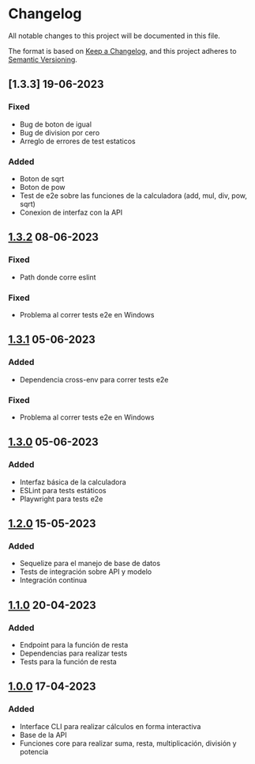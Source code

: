 # Changelog

All notable changes to this project will be documented in this file.

The format is based on [Keep a Changelog](https://keepachangelog.com/en/1.0.0/),
and this project adheres to [Semantic Versioning](https://semver.org/spec/v2.0.0.html).

## [1.3.3] 19-06-2023

### Fixed

- Bug de boton de igual
- Bug de division por cero
- Arreglo de errores de test estaticos

### Added

- Boton de sqrt 
- Boton de pow
- Test de e2e sobre las funciones de la calculadora (add, mul, div, pow, sqrt)
- Conexion de interfaz con la API

## [1.3.2] 08-06-2023

### Fixed

- Path donde corre eslint

### Fixed

- Problema al correr tests e2e en Windows

## [1.3.1] 05-06-2023

### Added

- Dependencia cross-env para correr tests e2e

### Fixed

- Problema al correr tests e2e en Windows

## [1.3.0] 05-06-2023

### Added

- Interfaz básica de la calculadora
- ESLint para tests estáticos
- Playwright para tests e2e

## [1.2.0] 15-05-2023

### Added

- Sequelize para el manejo de base de datos
- Tests de integración sobre API y modelo
- Integración continua

## [1.1.0] 20-04-2023

### Added

- Endpoint para la función de resta
- Dependencias para realizar tests
- Tests para la función de resta

## [1.0.0] 17-04-2023

### Added

- Interface CLI para realizar cálculos en forma interactiva
- Base de la API
- Funciones core para realizar suma, resta, multiplicación, división y potencia

[unreleased]: https://github.com/frlp-utn-ingsoft/recalc/compare/v1.3.2...HEAD
[1.3.2]: https://github.com/frlp-utn-ingsoft/recalc/releases/tag/v1.3.2
[1.3.1]: https://github.com/frlp-utn-ingsoft/recalc/releases/tag/v1.3.1
[1.3.0]: https://github.com/frlp-utn-ingsoft/recalc/releases/tag/v1.3.0
[1.2.0]: https://github.com/frlp-utn-ingsoft/recalc/releases/tag/v1.2.0
[1.1.0]: https://github.com/frlp-utn-ingsoft/recalc/releases/tag/v1.1.0
[1.0.0]: https://github.com/frlp-utn-ingsoft/recalc/releases/tag/v1.0.0
